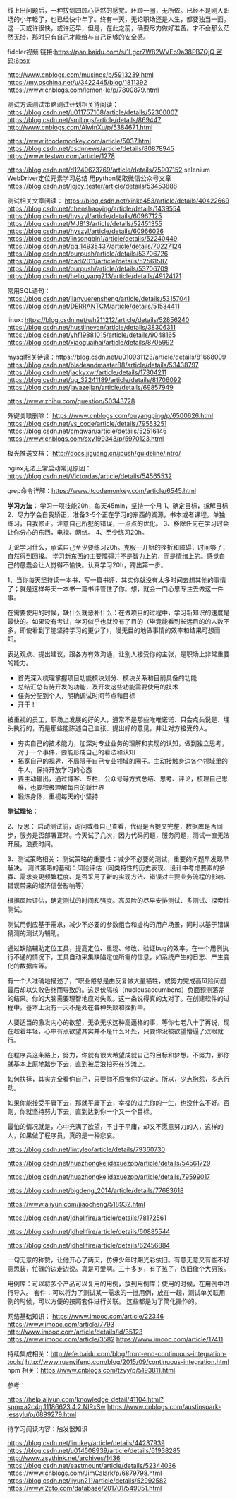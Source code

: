 线上出问题后，一种拔剑四顾心茫然的感觉。环顾一圈，无所依。已经不是刚入职场的小年轻了，也已经快中年了。终有一天，无论职场还是人生，都要独当一面。这一天或许很快，或许还早，但是，在此之前，确要尽力做好准备。才不会那么茫然无措，那时只有自己才能给与自己足够的安全感。


fiddler视频
链接:https://pan.baidu.com/s/1Lgcr7W82WVEo9a38PBZQjQ 密码:6psx

http://www.cnblogs.com/musings/p/5913239.html
https://my.oschina.net/u/3422445/blog/1811392
https://www.cnblogs.com/lemon-le/p/7800879.html

测试方法测试策略测试计划相关待阅读：https://blog.csdn.net/u011757108/article/details/52300007
https://blog.csdn.net/smilings/article/details/869447
http://www.cnblogs.com/AlwinXu/p/5384671.html


https://www.itcodemonkey.com/article/5037.html
https://blog.csdn.net/csdnnews/article/details/80878945
https://www.testwo.com/article/1278


https://blog.csdn.net/d1240673769/article/details/75907152
selenium WebDriver定位元素学习总结
 用python爬取微信公众号文章
https://blog.csdn.net/jojoy_tester/article/details/53453888 

测试相关文章阅读：
https://blog.csdn.net/xinke453/article/details/40422669
https://blog.csdn.net/chenshaoying/article/details/1439554
https://blog.csdn.net/hyszyl/article/details/60967125
https://blog.csdn.net/MJ813/article/details/52451355
https://blog.csdn.net/hyszyl/article/details/60966026
https://blog.csdn.net/linsongbin1/article/details/52240449
https://blog.csdn.net/qq_14935437/article/details/70227124
https://blog.csdn.net/ourpush/article/details/53706726
https://blog.csdn.net/cadi2011/article/details/52561587
https://blog.csdn.net/ourpush/article/details/53706709
https://blog.csdn.net/hello_yang213/article/details/49124171

常用SQL语句：
https://blog.csdn.net/jianyuerensheng/article/details/53157041
https://blog.csdn.net/DERRANTCM/article/details/51534411

linux:
https://blog.csdn.net/wh211212/article/details/52856240
https://blog.csdn.net/hustlinevan/article/details/38306311
https://blog.csdn.net/yhf19881015/article/details/9048165
https://blog.csdn.net/xiaoguaihai/article/details/8705992

mysql相关待读：https://blog.csdn.net/u010931123/article/details/81668009
https://blog.csdn.net/bladeandmaster88/article/details/53438797
https://blog.csdn.net/jackyxwr/article/details/17304211
https://blog.csdn.net/qq_32241189/article/details/81706092
https://blog.csdn.net/javazejian/article/details/69857949

https://www.zhihu.com/question/50343728

外键关联删除：
https://www.cnblogs.com/ouyangping/p/6500626.html
https://blog.csdn.net/ys_code/article/details/79553251
https://blog.csdn.net/cmqwan/article/details/52516146
https://www.cnblogs.com/sxy199343/p/5970123.html

极光推送文档：
http://docs.jiguang.cn/jpush/guideline/intro/

nginx无法正常启动常见原因：https://blog.csdn.net/Victordas/article/details/54565532

grep命令详解：https://www.itcodemonkey.com/article/6545.html

**学习方法：**
学习一项技能20h，每天45min，坚持一个月
1、确定目标，拆解目标
2、尽力学会自我矫正，准备3-5个正在学习的东西的资源，书本或者课程。单独练习，自我修正。注意自己所犯的错误，一点点的优化。
3、移除任何在学习时会让你分心的东西，电视、网络。
4、至少练习20h。

无论学习什么，承诺自己至少要练习20h。克服一开始的挫折和障碍，时间够了，自然得到回报。 学习新东西的主要障碍并不是智力上的，而是情绪上的。感觉自己的愚蠢会让人觉得不愉快。认真学习20h，跨出第一步。

1、当你每天坚持读一本书，写一篇书评，其实你就没有太多时间去想其他的事情了；就是这样每天一本书一篇书评管住了你。想，就会一门心思专注去做这一件事。


在需要使用的时候，缺什么就恶补什么：在做项目的过程中，学习新知识的速度是最快的。如果没有考试，学习似乎也就没有了目的（毕竟能看到长远目的的人数不多，即使看到了能坚持学习的更少了），漫无目的地做事情的效率和结果可想而知。

表达观点、提出建议，跟各方有效沟通，让别人接受你的主张，是职场上非常重要的能力。

- 首先深入梳理掌握项目功能模块划分、模块关系和目前具备的功能
- 总结汇总有待开发的功能，及开发这些功能需要使用的技术
- 任务分配到个人，明确调试时间节点和目标
- 开干！

被重视的员工，职场上发展的好的人，通常不是那些唯唯诺诺、只会点头说是、埋头执行的，而是那些能陈述自己主张、提出好的意见，并让对方接受的人。

- 夯实自己的技术能力，加深对专业业务的理解和实现的认知，做到独立思考，对于一个事件，要能形成自己的看法和认知
- 拓宽自己的视界，不局限于自己专业领域的圈子。主动接触身边各个领域里的牛人，保持开放学习的心态
- 要主动输出，通过博客、专栏、公众号等方式总结、思考、评论，梳理自己思维，也要积极理解每日的新世界
- 锻炼身体，重视每天的小坚持


**测试理论：**


2、反思：
启动测试前，询问或者自己查看，代码是否提交完整，数据库是否同步，服务是否部署正常。今天试了几次，因为代码问题，服务问题，测试一直无法开展，浪费时间。

3、测试策略相关：
测试策略的重要性：减少不必要的测试，重要的问题早发现早解决。
测试策略的基础：风险评估（同类特性的历史表现、设计中考虑要素的多寡、需求变更频繁程度、是否采用了新的实现方法、错误对主要业务流程的影响、错误带来的经济信誉影响等）

根据风险评估，确定测试的时间和强度。高风险的尽早安排测试、多测试、探索性测试。

测试用例应基于需求，减少不必要的参数组合和虚构的用户场景，同时以基于错误猜测的测试为辅助。

通过缺陷辅助定位工具，提高定位、重现、修改、验证bug的效率。在一个用例执行不通的情况下，工具自动采集缺陷定位所需的信息，如系统产生的日志、产生变化的数据库等。



有一个人准确地描述了，“职业倦怠是由反复做大量牺牲，或努力完成高风险问题最后却以失败告终而导致的。这是伏隔核（nucleusaccumbens）负面预测落差的结果。你的大脑需要理智地应对失败。这一条说得真的太对了。在创建软件的过程中，基本上没有一天不是处在各种失败和挫折中。

人要适当的激发内心的欲望，无欲无求这种高逼格的事，等你七老八十了再说，现在趁着年轻，心中有点欲望其实并不是什么坏处，只要你没被欲望懵逼了双眼就行。

在程序员这条路上，努力，你就有很大希望成就自己的目标和梦想。不努力，那你就基本上原地踏步下去，直到被后浪拍死在沙滩上。

如何抉择，其实完全看你自己，只要你不后悔你的决定。所以，少点抱怨，多点行动。

如果你能接受平庸下去，那就平庸下去，幸福的过完你的一生，也没什么不好。否则，你就坚持努力下去，直到达到你一个又一个目标。

最怕的情况就是，心中充满了欲望，不甘于平庸，却又不愿意努力的人，这样的人，如果做了程序员，真的是一种悲哀。


https://blog.csdn.net/lintyleo/article/details/79360730

https://blog.csdn.net/huazhongkejidaxuezpp/article/details/54561729

https://blog.csdn.net/huazhongkejidaxuezpp/article/details/79599017

https://blog.csdn.net/bigdeng_2014/article/details/77683618

https://www.aliyun.com/jiaocheng/518932.html

https://blog.csdn.net/jdhellfire/article/details/78172561

https://blog.csdn.net/jdhellfire/article/details/60885544

https://blog.csdn.net/jdhellfire/article/details/62456884

一句无意的称赞，让他开心了两天，仿佛少年时期光彩依旧。有意无意又有些不好意思装，忙碌的边走边说。真是可爱啊。三十多岁，有了孩子，依旧像个大男孩。

用例库：可以将多个产品可以复用的用例，放到用例库；使用的时候，在用例中进行导入。
套件：可以将为了测试某一需求的一批用例，放在一起，测试单关联用例的时候，可以方便的按照套件进行关联。
这些都是为了简化操作的。


网络基础知识：
https://www.imooc.com/article/22346
https://www.imooc.com/article/7793
http://www.imooc.com/article/details/id/35123
https://www.imooc.com/article/3582
https://www.imooc.com/article/17411

持续集成相关：http://efe.baidu.com/blog/front-end-continuous-integration-tools/
http://www.ruanyifeng.com/blog/2015/09/continuous-integration.html
npm 相关：https://www.cnblogs.com/tzyy/p/5193811.html


参考：

https://help.aliyun.com/knowledge_detail/41104.html?spm=a2c4g.11186623.4.2.NlRxSw
https://www.cnblogs.com/austinspark-jessylu/p/6899279.html

待学习阅读内容：触发器知识

https://blog.csdn.net/linukey/article/details/44237939
https://blog.csdn.net/u014508939/article/details/61938285
http://www.zsythink.net/archives/1436
https://blog.csdn.net/eastmount/article/details/52344036
https://www.cnblogs.com/JimCalark/p/6879798.html
https://blog.csdn.net/liyun211/article/details/52992582
https://www.2cto.com/database/201701/549051.html